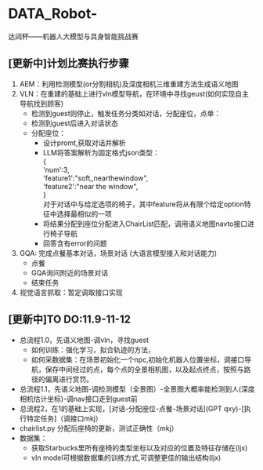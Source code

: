 # DATA_Robot-
达闼杯——机器人大模型与具身智能挑战赛
## [更新中]计划比赛执行步骤
1. AEM：利用检测模型(or分割相机)及深度相机三维重建方法生成语义地图
2. VLN：在重建的基础上进行vln模型导航，在环境中寻找geust(如何实现自主导航找到顾客)
    * 检测到guest则停止，触发任务分类如对话，分配座位，点单：
    * 检测到guest后进入对话状态
    * 分配座位：
        * 设计promt,获取对话并解析
        * LLM将答案解析为固定格式json类型：\
            {\
            'num':3,      
            'feature1':"soft_nearthewindow",\
            'feature2':"near the window",\
            }\
        对于对话中与给定选项的椅子，其中feature将从有限个给定option特征中选择最相似的一项
        * 将结果分配到座位分配进入ChairList匹配，调用语义地图navto接口进行椅子导航
        * 回答含有error的问题
3. GQA: 完成点餐基本对话，场景对话 (大语言模型接入和对话能力)
    * 点餐
    * GQA询问附近的场景对话
    * 结束任务
4. 视觉语言抓取：暂定调取接口实现

## [更新中]TO DO:11.9-11-12 
* 总流程1.0，先语义地图-调vln，寻找guest
    * 如何训练：强化学习，拟合轨迹的方法，
    * 如何采数据集：在场景初始化一个npc,初始化机器人位置坐标，调接口导航，保存中间经过的点，每个点的全景相机图，以及起点终点，按照与路径的偏离进行赏罚。
* 总流程1.1，先语义地图-调检测模型（全景图）-全景图大概率能检测到人(深度相机估计坐标)-调nav接口走到guest前
* 总流程2，在1的基础上实现，[对话-分配座位-点餐-场景对话](GPT qxy)-[执行特定任务]（调接口mkj）
* chairlist.py 分配后座椅的更新，测试正确性（mkj）
* 数据集：
    * 获取Starbucks里所有座椅的类型坐标以及对应的位置及特征存储在(ljx)
    * vln model可根据数据集的训练方式,可调整更佳的输出结构(ljx)

